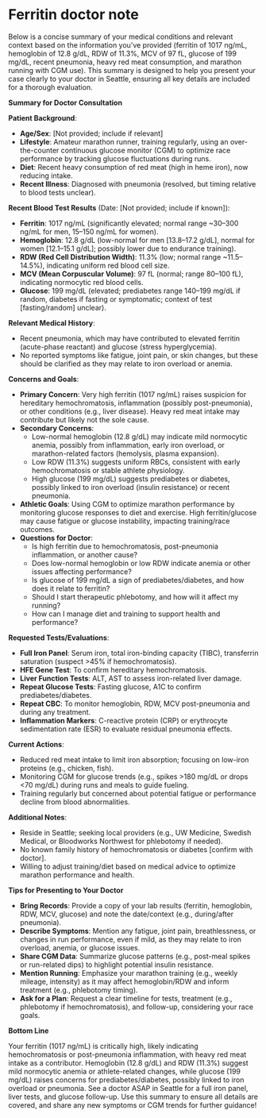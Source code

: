 # Ferritin doctor note

Below is a concise summary of your medical conditions and relevant context based on the information you’ve provided (ferritin of 1017 ng/mL, hemoglobin of 12.8 g/dL, RDW of 11.3%, MCV of 97 fL, glucose of 199 mg/dL, recent pneumonia, heavy red meat consumption, and marathon running with CGM use). This summary is designed to help you present your case clearly to your doctor in Seattle, ensuring all key details are included for a thorough evaluation.

**Summary for Doctor Consultation**

**Patient Background**:

- **Age/Sex**: [Not provided; include if relevant]
- **Lifestyle**: Amateur marathon runner, training regularly, using an over-the-counter continuous glucose monitor (CGM) to optimize race performance by tracking glucose fluctuations during runs.
- **Diet**: Recent heavy consumption of red meat (high in heme iron), now reducing intake.
- **Recent Illness**: Diagnosed with pneumonia (resolved, but timing relative to blood tests unclear).

**Recent Blood Test Results** (Date: [Not provided; include if known]):

- **Ferritin**: 1017 ng/mL (significantly elevated; normal range ~30–300 ng/mL for men, 15–150 ng/mL for women).
- **Hemoglobin**: 12.8 g/dL (low-normal for men [13.8–17.2 g/dL], normal for women [12.1–15.1 g/dL]; possibly lower due to endurance training).
- **RDW (Red Cell Distribution Width)**: 11.3% (low; normal range ~11.5–14.5%), indicating uniform red blood cell size.
- **MCV (Mean Corpuscular Volume)**: 97 fL (normal; range 80–100 fL), indicating normocytic red blood cells.
- **Glucose**: 199 mg/dL (elevated; prediabetes range 140–199 mg/dL if random, diabetes if fasting or symptomatic; context of test [fasting/random] unclear).

**Relevant Medical History**:

- Recent pneumonia, which may have contributed to elevated ferritin (acute-phase reactant) and glucose (stress hyperglycemia).
- No reported symptoms like fatigue, joint pain, or skin changes, but these should be clarified as they may relate to iron overload or anemia.

**Concerns and Goals**:

- **Primary Concern**: Very high ferritin (1017 ng/mL) raises suspicion for hereditary hemochromatosis, inflammation (possibly post-pneumonia), or other conditions (e.g., liver disease). Heavy red meat intake may contribute but likely not the sole cause.
- **Secondary Concerns**:
    - Low-normal hemoglobin (12.8 g/dL) may indicate mild normocytic anemia, possibly from inflammation, early iron overload, or marathon-related factors (hemolysis, plasma expansion).
    - Low RDW (11.3%) suggests uniform RBCs, consistent with early hemochromatosis or stable athlete physiology.
    - High glucose (199 mg/dL) suggests prediabetes or diabetes, possibly linked to iron overload (insulin resistance) or recent pneumonia.
- **Athletic Goals**: Using CGM to optimize marathon performance by monitoring glucose responses to diet and exercise. High ferritin/glucose may cause fatigue or glucose instability, impacting training/race outcomes.
- **Questions for Doctor**:
    - Is high ferritin due to hemochromatosis, post-pneumonia inflammation, or another cause?
    - Does low-normal hemoglobin or low RDW indicate anemia or other issues affecting performance?
    - Is glucose of 199 mg/dL a sign of prediabetes/diabetes, and how does it relate to ferritin?
    - Should I start therapeutic phlebotomy, and how will it affect my running?
    - How can I manage diet and training to support health and performance?

**Requested Tests/Evaluations**:

- **Full Iron Panel**: Serum iron, total iron-binding capacity (TIBC), transferrin saturation (suspect >45% if hemochromatosis).
- **HFE Gene Test**: To confirm hereditary hemochromatosis.
- **Liver Function Tests**: ALT, AST to assess iron-related liver damage.
- **Repeat Glucose Tests**: Fasting glucose, A1C to confirm prediabetes/diabetes.
- **Repeat CBC**: To monitor hemoglobin, RDW, MCV post-pneumonia and during any treatment.
- **Inflammation Markers**: C-reactive protein (CRP) or erythrocyte sedimentation rate (ESR) to evaluate residual pneumonia effects.

**Current Actions**:

- Reduced red meat intake to limit iron absorption; focusing on low-iron proteins (e.g., chicken, fish).
- Monitoring CGM for glucose trends (e.g., spikes >180 mg/dL or drops <70 mg/dL) during runs and meals to guide fueling.
- Training regularly but concerned about potential fatigue or performance decline from blood abnormalities.

**Additional Notes**:

- Reside in Seattle; seeking local providers (e.g., UW Medicine, Swedish Medical, or Bloodworks Northwest for phlebotomy if needed).
- No known family history of hemochromatosis or diabetes [confirm with doctor].
- Willing to adjust training/diet based on medical advice to optimize marathon performance and health.

**Tips for Presenting to Your Doctor**

- **Bring Records**: Provide a copy of your lab results (ferritin, hemoglobin, RDW, MCV, glucose) and note the date/context (e.g., during/after pneumonia).
- **Describe Symptoms**: Mention any fatigue, joint pain, breathlessness, or changes in run performance, even if mild, as they may relate to iron overload, anemia, or glucose issues.
- **Share CGM Data**: Summarize glucose patterns (e.g., post-meal spikes or run-related dips) to highlight potential insulin resistance.
- **Mention Running**: Emphasize your marathon training (e.g., weekly mileage, intensity) as it may affect hemoglobin/RDW and inform treatment (e.g., phlebotomy timing).
- **Ask for a Plan**: Request a clear timeline for tests, treatment (e.g., phlebotomy if hemochromatosis), and follow-up, considering your race goals.

**Bottom Line**

Your ferritin (1017 ng/mL) is critically high, likely indicating hemochromatosis or post-pneumonia inflammation, with heavy red meat intake as a contributor. Hemoglobin (12.8 g/dL) and RDW (11.3%) suggest mild normocytic anemia or athlete-related changes, while glucose (199 mg/dL) raises concerns for prediabetes/diabetes, possibly linked to iron overload or pneumonia. See a doctor ASAP in Seattle for a full iron panel, liver tests, and glucose follow-up. Use this summary to ensure all details are covered, and share any new symptoms or CGM trends for further guidance!
